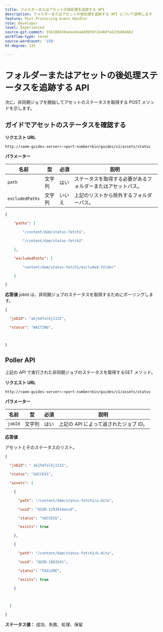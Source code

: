 ```yaml
---
title: フォルダーまたはアセットの後処理を追跡する API
description: フォルダーまたはアセットの後処理を追跡する API について説明します
feature: Post-Processing Event Handler
role: Developer
level: Experienced
source-git-commit: 558108650aeeeda440895972e460fa523b804bb2
workflow-type: tm+mt
source-wordcount: '150'
ht-degree: 13%

---
```


# フォルダーまたはアセットの後処理ステータスを追跡する API

次に、非同期ジョブを開始してアセットのステータスを取得する POST メソッドを示します。

## ガイドでアセットのステータスを確認する

**リクエスト URL**

`http://<aem-guides-server>:<port-number>bin/guides/v1/assets/status `

**パラメーター**

| 名前 | 型 | 必須 | 説明 |
|----|----|--------|-----------|
| `path` | 文字列 | はい | ステータスを取得する必要があるフォルダーまたはアセットパス。 |
| `excludedPaths` | 文字列 | いいえ | 上記のリストから除外するフォルダーパス。 |

```JSON
{ 

    "paths": [ 

        "/content/dam/status-fetch1", 

        "/content/dam/status-fetch2" 

    ], 

    "excludedPaths": [ 

        "content/dam/status-fetch1/excluded-folder" 

    ] 

} 
```

**応答値**
jobId は、非同期ジョブのステータスを取得するためにポーリングします。

```JSON
{ 

  "jobId": "akjhdfalkj1132", 

  "status": "WAITING", 

 

} 
```

## Poller API

上記の API で実行された非同期ジョブのステータスを取得するGET メソッド。

**リクエスト URL**

`http://<aem-guides-server>:<port-number>bin/guides/v1/assets/status`

**パラメーター**

| 名前 | 型 | 必須 | 説明 |
|----|----|--------|-----------|
| `jobId` | 文字列 | はい | 上記の API によって返されたジョブ ID。 |

**応答値**

アセットとそのステータスのリスト。

```JSON
{ 

  "jobId": " akjhdfalkj1132", 

  "status": "SUCCESS", 

  "assets": [ 

    { 

      "path": "/content/dam/status-fetch1/a.dita", 

      "uuid": "GUID-1293914ansd", 

      "status": "SUCCESS", 

      "exists": true 

    }, 

    { 

      "path": "/content/dam/status-fetch1/b.dita", 

      "uuid": "GUID-1883241", 

      "status": "FAILURE", 

      "exists": true 

    } 

 

  ] 

} 
```

**ステータス値：** 成功、失敗、処理、保留
